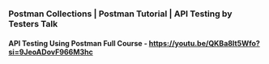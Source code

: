 ### Postman Collections | Postman Tutorial | API Testing by Testers Talk

#### API Testing Using Postman Full Course -  https://youtu.be/QKBa8lt5Wfo?si=9JeoADovF966M3hc
